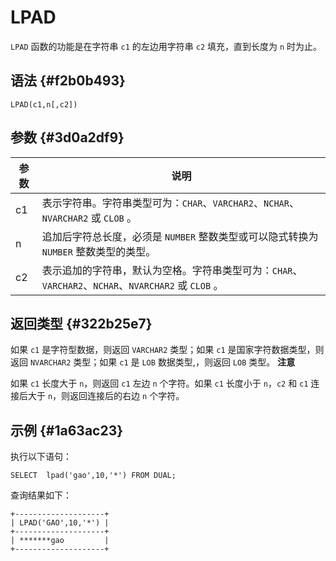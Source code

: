 LPAD 
=========================



`LPAD` 函数的功能是在字符串 `c1` 的左边用字符串 `c2` 填充，直到长度为 `n` 时为止。

语法 {#f2b0b493}
--------------

    LPAD(c1,n[,c2])



参数 {#3d0a2df9}
--------------



| 参数 |                                   说明                                    |
|----|-------------------------------------------------------------------------|
| c1 | 表示字符串。字符串类型可为：`CHAR`、`VARCHAR2`、`NCHAR`、`NVARCHAR2` 或 `CLOB` 。          |
| n  | 追加后字符总长度，必须是 `NUMBER` 整数类型或可以隐式转换为 `NUMBER` 整数类型的类型。                    |
| c2 | 表示追加的字符串，默认为空格。字符串类型可为：`CHAR`、`VARCHAR2`、`NCHAR`、`NVARCHAR2` 或 `CLOB` 。 |



返回类型 {#322b25e7}
----------------

如果 `c1` 是字符型数据，则返回 `VARCHAR2` 类型；如果 `c1` 是国家字符数据类型，则返回 `NVARCHAR2` 类型；如果 `c1` 是 `LOB` 数据类型,，则返回 `LOB` 类型。
**注意**



如果 `c1` 长度大于 `n`，则返回 `c1` 左边 `n` 个字符。如果 `c1` 长度小于 `n`，`c2` 和 `c1` 连接后大于 `n`，则返回连接后的右边 `n` 个字符。

示例 {#1a63ac23}
--------------

执行以下语句：

    SELECT  lpad('gao',10,'*') FROM DUAL;



查询结果如下：

    +--------------------+
    | LPAD('GAO',10,'*') |
    +--------------------+
    | *******gao         |
    +--------------------+


